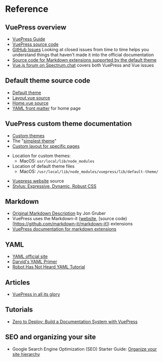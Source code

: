 # Reference

## VuePress overview
* [VuePress Guide](https://vuepress.vuejs.org/guide/)
* [VuePress source code](https://github.com/vuejs/vuepress)
* [GitHub Issues](https://github.com/vuejs/vuepress/issues) Looking at closed issues from time to time helps you understand things that haven't made it into the official documentation
* [Source code for Markdown extensions supported by the default theme](https://github.com/vuejs/vuepress/blob/master/lib/markdown/index.js)
* [Vue.js forum on Spectrum.chat](https://spectrum.chat/vue-js) covers both VuePress and Vue issues

## Default theme source code
* [Default theme](https://github.com/vuejs/vuepress/tree/master/lib/default-theme)
* [Layout.vue source](https://github.com/vuejs/vuepress/blob/master/lib/default-theme/Layout.vue)
* [Home.vue source](https://github.com/vuejs/vuepress/blob/master/lib/default-theme/Home.vue)
* [YAML front matter](https://vuepress.vuejs.org/default-theme-config/#homepage) for home page

## VuePress custom theme documentation
* [Custom themes](https://vuepress.vuejs.org/guide/custom-themes.html)
*  The "[simplest theme](https://vuepress.vuejs.org/guide/custom-themes.html#content-outlet)"
*  [Custom layout for specific pages](https://vuepress.vuejs.org/default-theme-config/#custom-layout-for-specific-pages)
  - Location for custom themes: 
    - MacOS: `usr/local/lib/node_modules`
  - Location of default theme files
    - MacOS: `/usr/local/lib/node_modules/vuepress/lib/default-theme/`
*  [Vuepress website](https://github.com/vuejs/vuepress/tree/master/docs) source
*  [Stylus: Expressive, Dynamic, Robust CSS](http://stylus-lang.com/)

## Markdown
*  [Original Markdown Description](https://daringfireball.net/projects/markdown/syntax) by Jon Gruber
*  VuePress uses the Markdown-it ([website](https://markdown-it.github.io/), [source code)[https://github.com/markdown-it/markdown-it])
extensions
*  [VuePress documentation for markdown extensions](https://vuepress.vuejs.org/guide/markdown.html)

## YAML
*  [YAML official site](http://yaml.org/)
*  [Darvid's YAML Primer](https://github.com/darvid/trine/wiki/YAML-Primer)
*  [Robot Has Not Heard YAML Tutorial](https://rhnh.net/2011/01/31/yaml-tutorial/)

## Articles
* [VuePress in all its glory](https://blog.logrocket.com/vuepress-in-all-its-glory-2f682e4f70c0)

## Tutorials
*  [Zero to Deploy: Build a Documentation System with VuePress](https://scotch.io/tutorials/zero-to-deploy-build-a-documentation-system-with-vue-and-vuepress)

## SEO and organizing your site
*  Google Search Engine Optimization (SEO) Starter Guide: [Organize your site hierarchy](https://support.google.com/webmasters/answer/7451184/#hierarchy)
